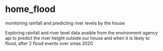 # home_flood
monitoring rainfall and predicting river levels by the house

Exploring rainfall and river level data avaible from the environment agency api to predict the river height outside 
our house and when it is likely to flood, after 2 flood events over xmas 2020
